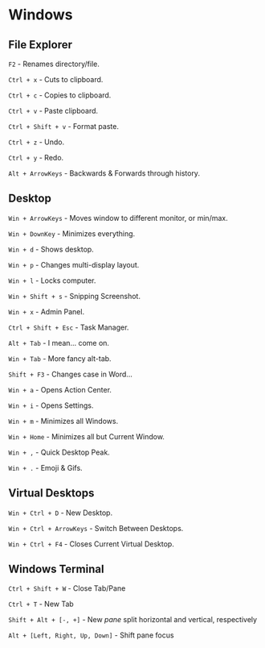 # Windows

## File Explorer

`F2` - Renames directory/file.

`Ctrl + x` - Cuts to clipboard.

`Ctrl + c` - Copies to clipboard.

`Ctrl + v` - Paste clipboard.

`Ctrl + Shift + v` - Format paste.

`Ctrl + z` - Undo.

`Ctrl + y` - Redo.

`Alt + ArrowKeys` - Backwards & Forwards through history.

## Desktop

`Win + ArrowKeys` - Moves window to different monitor, or min/max.

`Win + DownKey` - Minimizes everything.

`Win + d` - Shows desktop.

`Win + p` - Changes multi-display layout.

`Win + l` - Locks computer.

`Win + Shift + s` - Snipping Screenshot.

`Win + x` - Admin Panel.

`Ctrl + Shift + Esc` - Task Manager.

`Alt + Tab` - I mean... come on.

`Win + Tab` - More fancy alt-tab.

`Shift + F3` - Changes case in Word...

`Win + a` - Opens Action Center.

`Win + i` - Opens Settings.

`Win + m` - Minimizes all Windows.

`Win + Home` - Minimizes all but Current Window.

`Win + ,` - Quick Desktop Peak.

`Win + .` - Emoji & Gifs.

## Virtual Desktops

`Win + Ctrl + D` - New Desktop.

`Win + Ctrl + ArrowKeys` - Switch Between Desktops.

`Win + Ctrl + F4` - Closes Current Virtual Desktop.


## Windows Terminal

`Ctrl + Shift + W` - Close Tab/Pane

`Ctrl + T` - New Tab

`Shift + Alt + [-, +]` - New *pane* split horizontal and vertical, respectively

`Alt + [Left, Right, Up, Down]` - Shift pane focus